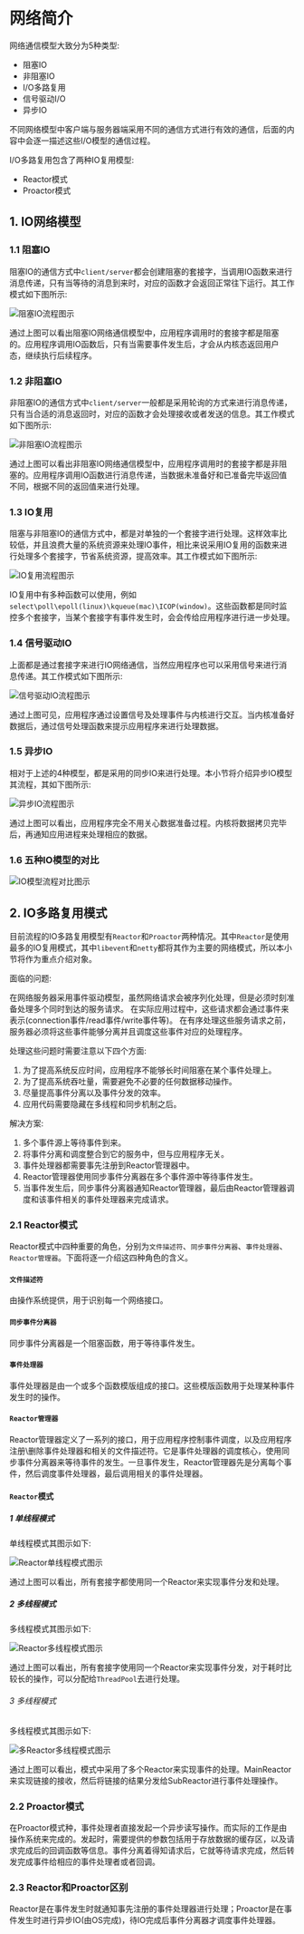 # 网络简介

网络通信模型大致分为5种类型:

* 阻塞IO
* 非阻塞IO
* I/O多路复用
* 信号驱动I/O
* 异步IO

不同网络模型中客户端与服务器端采用不同的通信方式进行有效的通信，后面的内容中会逐一描述这些I/O模型的通信过程。

I/O多路复用包含了两种IO复用模型:

* Reactor模式
* Proactor模式

## 1. IO网络模型

### 1.1 阻塞IO
阻塞IO的通信方式中`client/server`都会创建阻塞的套接字，当调用IO函数来进行消息传递，只有当等待的消息到来时，对应的函数才会返回正常往下运行。其工作模式如下图所示:

![阻塞IO流程图示](/images/阻塞IO.jpg)

通过上图可以看出阻塞IO网络通信模型中，应用程序调用时的套接字都是阻塞的。应用程序调用IO函数后，只有当需要事件发生后，才会从内核态返回用户态，继续执行后续程序。

### 1.2 非阻塞IO
非阻塞IO的通信方式中`client/server`一般都是采用轮询的方式来进行消息传递，只有当合适的消息返回时，对应的函数才会处理接收或者发送的信息。其工作模式如下图所示:

![非阻塞IO流程图示](/images/非阻塞IO.jpg)

通过上图可以看出非阻塞IO网络通信模型中，应用程序调用时的套接字都是非阻塞的。应用程序调用IO函数进行消息传递，当数据未准备好和已准备完毕返回值不同，根据不同的返回值来进行处理。

### 1.3 IO复用
阻塞与非阻塞IO的通信方式中，都是对单独的一个套接字进行处理。这样效率比较低，并且浪费大量的系统资源来处理IO事件，相比来说采用IO复用的函数来进行处理多个套接字，节省系统资源，提高效率。其工作模式如下图所示:

![IO复用流程图示](/images/IO复用.jpg)

IO复用中有多种函数可以使用，例如`select\poll\epoll(linux)\kqueue(mac)\ICOP(window)`。这些函数都是同时监控多个套接字，当某个套接字有事件发生时，会会传给应用程序进行进一步处理。

### 1.4 信号驱动IO
上面都是通过套接字来进行IO网络通信，当然应用程序也可以采用信号来进行消息传递。其工作模式如下图所示:

![信号驱动IO流程图示](/images/信号驱动IO.jpg)

通过上图可见，应用程序通过设置信号及处理事件与内核进行交互。当内核准备好数据后，通过信号处理函数来提示应用程序来进行处理数据。

### 1.5 异步IO
相对于上述的4种模型，都是采用的同步IO来进行处理。本小节将介绍异步IO模型其流程，其如下图所示:

![异步IO流程图示](/images/异步IO.jpg)

通过上图可以看出，应用程序完全不用关心数据准备过程。内核将数据拷贝完毕后，再通知应用进程来处理相应的数据。

### 1.6 五种IO模型的对比

![IO模型流程对比图示](/images/IO模型对比.jpg)

## 2. IO多路复用模式
目前流程的IO多路复用模型有`Reactor`和`Proactor`两种情况。其中`Reactor`是使用最多的IO复用模式，其中`libevent`和`netty`都将其作为主要的网络模式，所以本小节将作为重点介绍对象。

面临的问题:

在网络服务器采用事件驱动模型，虽然网络请求会被序列化处理，但是必须时刻准备处理多个同时到达的服务请求。
在实际应用过程中，这些请求都会通过事件来表示(connection事件/read事件/write事件等)。
在有序处理这些服务请求之前，服务器必须将这些事件能够分离并且调度这些事件对应的处理程序。

处理这些问题时需要注意以下四个方面:
1. 为了提高系统反应时间，应用程序不能够长时间阻塞在某个事件处理上。
2. 为了提高系统吞吐量，需要避免不必要的任何数据移动操作。
3. 尽量提高事件分离以及事件分发的效率。
4. 应用代码需要隐藏在多线程和同步机制之后。

解决方案:

1. 多个事件源上等待事件到来。
2. 将事件分离和调度整合到它的服务中，但与应用程序无关。
3. 事件处理器都需要事先注册到Reactor管理器中。
4. Reactor管理器使用同步事件分离器在多个事件源中等待事件发生。
5. 当事件发生后，同步事件分离器通知Reactor管理器，最后由Reactor管理器调度和该事件相关的事件处理器来完成请求。

### 2.1 Reactor模式
Reactor模式中四种重要的角色，分别为`文件描述符`、`同步事件分离器`、`事件处理器`、`Reactor管理器`。下面将逐一介绍这四种角色的含义。

#### `文件描述符`
由操作系统提供，用于识别每一个网络接口。

#### `同步事件分离器`
同步事件分离器是一个阻塞函数，用于等待事件发生。

#### `事件处理器`
事件处理器是由一个或多个函数模版组成的接口。这些模版函数用于处理某种事件发生时的操作。

#### `Reactor管理器`
Reactor管理器定义了一系列的接口，用于应用程序控制事件调度，以及应用程序注册\删除事件处理器和相关的文件描述符。它是事件处理器的调度核心，使用同步事件分离器来等待事件的发生。一旦事件发生，Reactor管理器先是分离每个事件，然后调度事件处理器，最后调用相关的事件处理器。

#### `Reactor`模式

##### 1 单线程模式
单线程模式其图示如下:

![Reactor单线程模式图示](/images/reactor单线程模式.jpg)

通过上图可以看出，所有套接字都使用同一个Reactor来实现事件分发和处理。

##### 2 多线程模式
多线程模式其图示如下:

![Reactor多线程模式图示](/images/reactor多线程模式.jpg)

通过上图可以看出，所有套接字使用同一个Reactor来实现事件分发，对于耗时比较长的操作，可以分配给`ThreadPool`去进行处理。

###### 3 多线程模式
多线程模式其图示如下:

![多Reactor多线程模式图示](/images/多reactor多线程.jpg)

通过上图可以看出，模式中采用了多个Reactor来实现事件的处理。MainReactor来实现链接的接收，然后将链接的结果分发给SubReactor进行事件处理操作。

### 2.2 Proactor模式
在Proactor模式种，事件处理者直接发起一个异步读写操作。而实际的工作是由操作系统来完成的。发起时，需要提供的参数包括用于存放数据的缓存区，以及请求完成后的回调函数等信息。事件分离着得知请求后，它就等待请求完成，然后转发完成事件给相应的事件处理者或者回调。

### 2.3 Reactor和Proactor区别
Reactor是在事件发生时就通知事先注册的事件处理器进行处理；Proactor是在事件发生时进行异步IO(由OS完成)，待IO完成后事件分离器才调度事件处理器。
